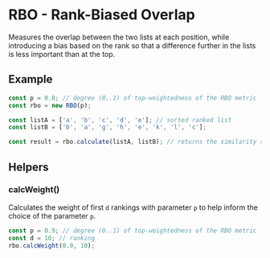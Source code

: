 # RBO - Rank-Biased Overlap
Measures the overlap between the two lists at each position, while introducing a bias based on the rank so that a difference further in the lists is less important than at the top.

## Example
```js
const p = 0.8; // degree (0..1) of top-weightedness of the RBO metric
const rbo = new RBO(p);

const listA = ['a', 'b', 'c', 'd', 'e']; // sorted ranked list
const listB = ['b', 'a', 'g', 'h', 'e', 'k', 'l', 'c'];

const result = rbo.calculate(listA, listB); // returns the similarity score achieved
```

## Helpers

### calcWeight()
Calculates the weight of first `d` rankings with parameter `p` to help inform the choice of the parameter `p`.
```js
const p = 0.9; // degree (0..1) of top-weightedness of the RBO metric
const d = 10; // ranking
rbo.calcWeight(0.9, 10);
```
